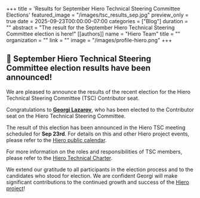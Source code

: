 +++
title = 'Results for September Hiero Technical Steering Committee Elections'
featured_image = "/images/tsc_results_sep.jpg"
preview_only = true
date = 2025-09-23T00:00:00-07:00
categories = ["Blog"]
duration = ""
abstract = "The result for the September Hiero Technical Steering Committee election is here!"
[[authors]]
name = "Hiero Team"
title = ""
organization = ""
link = ""
image = "/images/profile-hiero.png"
+++

## 📣 September Hiero Technical Steering Committee election results have been announced!

We are pleased to announce the results of the recent election for the Hiero Technical Steering Committee (TSC) Contributor seat.

Congratulations to [**Georgi Lazarov**](https://github.com/georgi-l95), who has been elected to the Contributor seat on the Hiero Technical Steering Committee.

The result of this election has been announced in the Hiero TSC meeting scheduled for **Sep 23rd**. For details on this and other Hiero project events, please refer to the [Hiero public calendar](https://zoom-lfx.platform.linuxfoundation.org/meetings/hiero?view=week).

For more information on the roles and responsibilities of TSC members, please refer to the [Hiero Technical Charter](https://github.com/hiero-ledger/hiero/blob/main/technical-charter.md).

We extend our gratitude to all participants in the election process and to the candidates who stood for election. We are confident Georgi will make significant contributions to the continued growth and success of the [Hiero project](https://github.com/hiero-ledger)!
